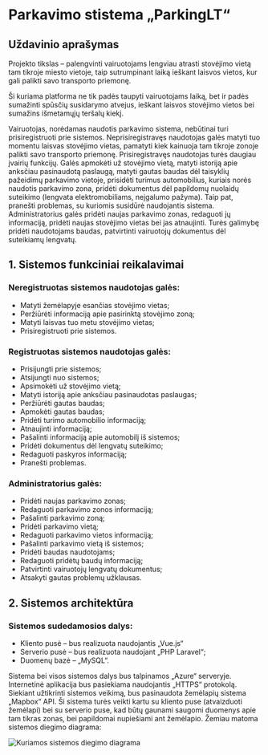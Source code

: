 # Parkavimo stistema „ParkingLT“
## Uždavinio aprašymas
Projekto tikslas – palengvinti vairuotojams lengviau atrasti stovėjimo vietą tam tikroje miesto vietoje, taip sutrumpinant laiką ieškant laisvos vietos, kur gali palikti savo transporto priemonę.

Ši kuriama platforma ne tik padės taupyti vairuotojams laiką, bet ir padės sumažinti spūsčių susidarymo atvejus, ieškant laisvos stovėjimo vietos bei sumažins išmetamųjų teršalų kiekį.

Vairuotojas, norėdamas naudotis parkavimo sistema, nebūtinai turi prisiregistruoti prie sistemos. Neprisiregistravęs naudotojas galės matyti tuo momentu laisvas stovėjimo vietas, pamatyti kiek kainuoja tam tikroje zonoje palikti savo transporto priemonę. Prisiregistravęs naudotojas turės daugiau įvairių funkcijų. Galės apmokėti už stovėjimo vietą, matyti istoriją apie anksčiau pasinaudotą paslaugą, matyti gautas baudas dėl taisyklių pažeidimų parkavimo vietoje, prisidėti turimus automobilius, kuriais norės naudotis parkavimo zona, pridėti dokumentus dėl papildomų nuolaidų suteikimo (lengvata elektromobiliams, neįgalumo pažyma). Taip pat, pranešti problemas, su kuriomis susidūrė naudojantis sistema. Administratorius galės pridėti naujas parkavimo zonas, redaguoti jų informaciją, pridėti naujas stovėjimo vietas bei jas atnaujinti. Turės galimybę pridėti naudotojams baudas, patvirtinti vairuotojų dokumentus dėl suteikiamų lengvatų.

## 1.	Sistemos funkciniai reikalavimai
### Neregistruotas sistemos naudotojas galės:

- Matyti žemėlapyje esančias stovėjimo vietas;
- Peržiūrėti informaciją apie pasirinktą stovėjimo zoną;
- Matyti laisvas tuo metu stovėjimo vietas;
- Prisiregistruoti prie sistemos.

### Registruotas sistemos naudotojas galės:

- Prisijungti prie sistemos;
- Atsijungti nuo sistemos;
- Apsimokėti už stovėjimo vietą;
- Matyti istoriją apie anksčiau pasinaudotas paslaugas;
- Peržiūrėti gautas baudas;
- Apmokėti gautas baudas;
- Pridėti turimo automobilio informaciją;
- Atnaujinti informaciją;
- Pašalinti informaciją apie automobilį iš sistemos;
- Pridėti dokumentus dėl lengvatų suteikimo;
- Redaguoti paskyros informaciją;
- Pranešti problemas.

### Administratorius galės:

- Pridėti naujas parkavimo zonas;
- Redaguoti parkavimo zonos informaciją;
- Pašalinti parkavimo zoną;
- Pridėti parkavimo vietą;
- Redaguoti parkavimo vietos informaciją;
- Pašalinti parkavimo vietą iš sistemos;
- Pridėti baudas naudotojams;
- Redaguoti pridėtų baudų informaciją;
- Patvirtinti vairuotojų lengvatų dokumentus;
- Atsakyti gautas problemų užklausas.

## 2.	Sistemos architektūra
### Sistemos sudedamosios dalys:

-	Kliento pusė – bus realizuota naudojantis „Vue.js“
-	Serverio pusė – bus realizuota naudojant „PHP Laravel“;
- Duomenų bazė – „MySQL“.

Sistema bei visos sistemos dalys bus talpinamos „Azure“ serveryje. Internetinė aplikacija bus pasiekiama naudojantis „HTTPS“ protokolą. Siekiant užtikrinti sistemos veikimą, bus pasinaudota žemėlapių sistema „Mapbox“ API. Ši sistema turės veikti kartu su kliento puse (atvaizduoti žemėlapi) bei su serverio puse, kad būtų gaunami saugomi duomenys apie tam tikras zonas, bei papildomai nupiešiami ant žemėlapio. Žemiau matoma sistemos diegimo diagrama:

![Kuriamos sistemos diegimo diagrama](https://i.ibb.co/vQymVf4/Picture1.png)
